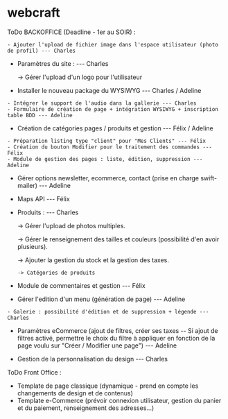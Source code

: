 # webcraft


ToDo BACKOFFICE (Deadline - 1er au SOIR) :
```
- Ajouter l'upload de fichier image dans l'espace utilisateur (photo de profil) --- Charles
```
- Paramètres du site : --- Charles

  -> Gérer l'upload d'un logo pour l'utilisateur
  
- Installer le nouveau package du WYSIWYG --- Charles / Adeline
```
- Intégrer le support de l'audio dans la gallerie --- Charles
- Formulaire de création de page + intégration WYSIWYG + inscription table BDD --- Adeline
```
- Création de catégories pages / produits et gestion --- Félix / Adeline
```
- Préparation listing type "client" pour "Mes Clients" --- Félix
- Création du bouton Modifier pour le traitement des commandes --- Félix
- Module de gestion des pages : liste, édition, suppression --- Adeline
```
- Gérer options newsletter, ecommerce, contact (prise en charge swift-mailer) --- Adeline
- Maps API --- Félix
- Produits : --- Charles

    -> Gérer l'upload de photos multiples.
    
    -> Gérer le renseignement des tailles et couleurs (possibilité d'en avoir plusieurs).
    
    -> Ajouter la gestion du stock et la gestion des taxes.
    ```
    -> Catégories de produits
    ```
 
- Module de commentaires et gestion --- Félix
- Gérer l'edition d'un menu (génération de page) --- Adeline
```
- Galerie : possibilité d'édition et de suppression + légende --- Charles
```
- Paramètres eCommerce (ajout de filtres, créer ses taxes -- Si ajout de filtres activé, permettre le choix du filtre à appliquer en fonction de la page voulu sur "Créer / Modifier une page") --- Adeline

- Gestion de la personnalisation du design --- Charles


ToDo Front Office :
- Template de page classique (dynamique - prend en compte les changements de design et de contenus)
- Template e-Commerce (prévoir connexion utilisateur, gestion du panier et du paiement, renseignement des adresses...)
